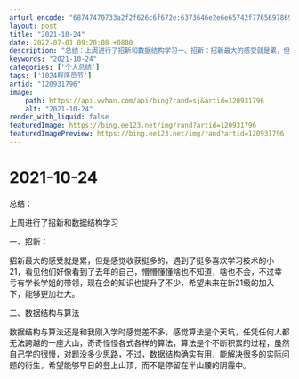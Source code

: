```yaml
---
arturl_encode: "68747470733a2f2f626c6f672e:6373646e2e6e65742f77656978696e5f34393931393130342f:61727469636c652f64657461696c732f313230393331373936"
layout: post
title: "2021-10-24"
date: 2022-07-01 09:20:08 +0800
description: "总结：上周进行了招新和数据结构学习一、招新：招新最大的感受就是累，但是感觉收获挺多的，遇到了挺多喜欢"
keywords: "2021-10-24"
categories: ['个人总结']
tags: ['1024程序员节']
artid: "120931796"
image:
    path: https://api.vvhan.com/api/bing?rand=sj&artid=120931796
    alt: "2021-10-24"
render_with_liquid: false
featuredImage: https://bing.ee123.net/img/rand?artid=120931796
featuredImagePreview: https://bing.ee123.net/img/rand?artid=120931796
---
```


# 2021-10-24

总结：
  
上周进行了招新和数据结构学习
  
一、招新：
  
招新最大的感受就是累，但是感觉收获挺多的，遇到了挺多喜欢学习技术的小21，看见他们好像看到了去年的自己，懵懵懂懂啥也不知道，啥也不会，不过幸亏有学长学姐的带领，现在会的知识也提升了不少，希望未来在新21级的加入下，能够更加壮大。
  
二、数据结构与算法
  
数据结构与算法还是和我刚入学时感觉差不多，感觉算法是个天坑，任凭任何人都无法跨越的一座大山，奇奇怪怪各式各样的算法，算法是个不断积累的过程，虽然自己学的很慢，对题没多少思路，不过，数据结构确实有用，能解决很多的实际问题的衍生，希望能够早日的登上山顶，而不是停留在半山腰的阴霾中。